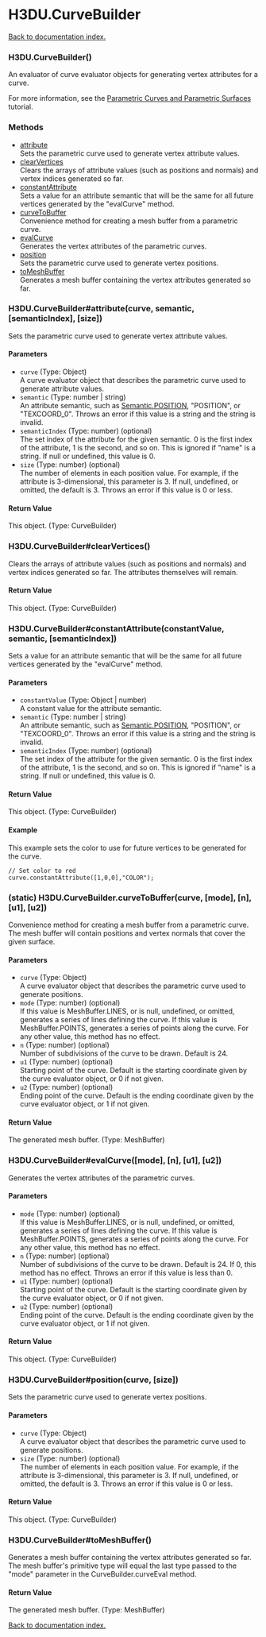 # H3DU.CurveBuilder

[Back to documentation index.](index.md)

<a name='H3DU.CurveBuilder'></a>
### H3DU.CurveBuilder()

An evaluator of curve evaluator objects for generating
vertex attributes for a curve.

For more information, see the <a href="tutorial-surfaces.md">Parametric Curves and Parametric Surfaces</a> tutorial.

### Methods

* [attribute](#H3DU.CurveBuilder_attribute)<br>Sets the parametric curve used to generate vertex attribute values.
* [clearVertices](#H3DU.CurveBuilder_clearVertices)<br>Clears the arrays of attribute values (such as positions and normals)
and vertex indices generated so far.
* [constantAttribute](#H3DU.CurveBuilder_constantAttribute)<br>Sets a value for an attribute semantic that will be the same for all
future vertices generated by the "evalCurve" method.
* [curveToBuffer](#H3DU.CurveBuilder.curveToBuffer)<br>Convenience method for creating a mesh buffer from a parametric
curve.
* [evalCurve](#H3DU.CurveBuilder_evalCurve)<br>Generates the vertex attributes of the parametric curves.
* [position](#H3DU.CurveBuilder_position)<br>Sets the parametric curve used to generate vertex positions.
* [toMeshBuffer](#H3DU.CurveBuilder_toMeshBuffer)<br>Generates a mesh buffer containing the vertex attributes
generated so far.

<a name='H3DU.CurveBuilder_attribute'></a>
### H3DU.CurveBuilder#attribute(curve, semantic, [semanticIndex], [size])

Sets the parametric curve used to generate vertex attribute values.

#### Parameters

* `curve` (Type: Object)<br>A curve evaluator object that describes the parametric curve used to generate attribute values.
* `semantic` (Type: number | string)<br>An attribute semantic, such as <a href="Semantic.md#Semantic.POSITION">Semantic.POSITION</a>, "POSITION", or "TEXCOORD_0". Throws an error if this value is a string and the string is invalid.
* `semanticIndex` (Type: number) (optional)<br>The set index of the attribute for the given semantic. 0 is the first index of the attribute, 1 is the second, and so on. This is ignored if "name" is a string. If null or undefined, this value is 0.
* `size` (Type: number) (optional)<br>The number of elements in each position value. For example, if the attribute is 3-dimensional, this parameter is 3. If null, undefined, or omitted, the default is 3. Throws an error if this value is 0 or less.

#### Return Value

This object. (Type: CurveBuilder)

<a name='H3DU.CurveBuilder_clearVertices'></a>
### H3DU.CurveBuilder#clearVertices()

Clears the arrays of attribute values (such as positions and normals)
and vertex indices generated so far. The attributes themselves will remain.

#### Return Value

This object. (Type: CurveBuilder)

<a name='H3DU.CurveBuilder_constantAttribute'></a>
### H3DU.CurveBuilder#constantAttribute(constantValue, semantic, [semanticIndex])

Sets a value for an attribute semantic that will be the same for all
future vertices generated by the "evalCurve" method.

#### Parameters

* `constantValue` (Type: Object | number)<br>A constant value for the attribute semantic.
* `semantic` (Type: number | string)<br>An attribute semantic, such as <a href="Semantic.md#Semantic.POSITION">Semantic.POSITION</a>, "POSITION", or "TEXCOORD_0". Throws an error if this value is a string and the string is invalid.
* `semanticIndex` (Type: number) (optional)<br>The set index of the attribute for the given semantic. 0 is the first index of the attribute, 1 is the second, and so on. This is ignored if "name" is a string. If null or undefined, this value is 0.

#### Return Value

This object. (Type: CurveBuilder)

#### Example

This example sets the color to use for future
vertices to be generated for the curve.

    // Set color to red
    curve.constantAttribute([1,0,0],"COLOR");

<a name='H3DU.CurveBuilder.curveToBuffer'></a>
### (static) H3DU.CurveBuilder.curveToBuffer(curve, [mode], [n], [u1], [u2])

Convenience method for creating a mesh buffer from a parametric
curve. The mesh buffer will contain positions and vertex normals that
cover the given surface.

#### Parameters

* `curve` (Type: Object)<br>A curve evaluator object that describes the parametric curve used to generate positions.
* `mode` (Type: number) (optional)<br>If this value is MeshBuffer.LINES, or is null, undefined, or omitted, generates a series of lines defining the curve. If this value is MeshBuffer.POINTS, generates a series of points along the curve. For any other value, this method has no effect.
* `n` (Type: number) (optional)<br>Number of subdivisions of the curve to be drawn. Default is 24.
* `u1` (Type: number) (optional)<br>Starting point of the curve. Default is the starting coordinate given by the curve evaluator object, or 0 if not given.
* `u2` (Type: number) (optional)<br>Ending point of the curve. Default is the ending coordinate given by the curve evaluator object, or 1 if not given.

#### Return Value

The generated mesh buffer. (Type: MeshBuffer)

<a name='H3DU.CurveBuilder_evalCurve'></a>
### H3DU.CurveBuilder#evalCurve([mode], [n], [u1], [u2])

Generates the vertex attributes of the parametric curves.

#### Parameters

* `mode` (Type: number) (optional)<br>If this value is MeshBuffer.LINES, or is null, undefined, or omitted, generates a series of lines defining the curve. If this value is MeshBuffer.POINTS, generates a series of points along the curve. For any other value, this method has no effect.
* `n` (Type: number) (optional)<br>Number of subdivisions of the curve to be drawn. Default is 24. If 0, this method has no effect. Throws an error if this value is less than 0.
* `u1` (Type: number) (optional)<br>Starting point of the curve. Default is the starting coordinate given by the curve evaluator object, or 0 if not given.
* `u2` (Type: number) (optional)<br>Ending point of the curve. Default is the ending coordinate given by the curve evaluator object, or 1 if not given.

#### Return Value

This object. (Type: CurveBuilder)

<a name='H3DU.CurveBuilder_position'></a>
### H3DU.CurveBuilder#position(curve, [size])

Sets the parametric curve used to generate vertex positions.

#### Parameters

* `curve` (Type: Object)<br>A curve evaluator object that describes the parametric curve used to generate positions.
* `size` (Type: number) (optional)<br>The number of elements in each position value. For example, if the attribute is 3-dimensional, this parameter is 3. If null, undefined, or omitted, the default is 3. Throws an error if this value is 0 or less.

#### Return Value

This object. (Type: CurveBuilder)

<a name='H3DU.CurveBuilder_toMeshBuffer'></a>
### H3DU.CurveBuilder#toMeshBuffer()

Generates a mesh buffer containing the vertex attributes
generated so far. The mesh buffer's primitive type will equal the
last type passed to the "mode" parameter in the CurveBuilder.curveEval method.

#### Return Value

The generated mesh buffer. (Type: MeshBuffer)

[Back to documentation index.](index.md)
